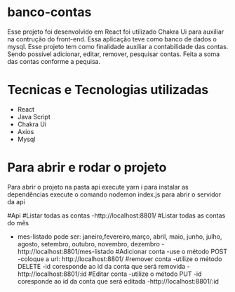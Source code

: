 # banco-contas
Esse projeto foi desenvolvido em React foi utilizado Chakra Ui para auxiliar na contrução do front-end. Essa aplicação teve como banco de dados o mysql. Esse projeto tem como finalidade auxiliar a contabilidade das contas. Sendo possível adicionar, editar, remover, pesquisar contas. Feita a soma das contas conforme a pequisa.

# Tecnicas e Tecnologias utilizadas
- React
- Java Script
- Chakra Ui
- Axios
- Mysql

# Para abrir e rodar o projeto
Para abrir o projeto na pasta api execute yarn i para instalar as dependências 
execute o comando nodemon index.js para abrir o servidor da api

#Api
#Listar todas as contas
-http://localhost:8801/
#Listar todas as contas do mês
- mes-listado pode ser: janeiro,fevereiro,março, abril, maio, junho, julho, agosto, setembro, outubro, novembro, dezembro
-http://localhost:8801/mes-listado
#Adicionar conta
-use o método POST
-coloque a url: http://localhost:8801/
#remover conta
-utilize o método DELETE
-id coresponde ao id da conta que será removida
-http://localhost:8801/:id
#Editar conta
-utilize o método PUT
-id coresponde ao id da conta que será editada
-http://localhost:8801/:id



  
